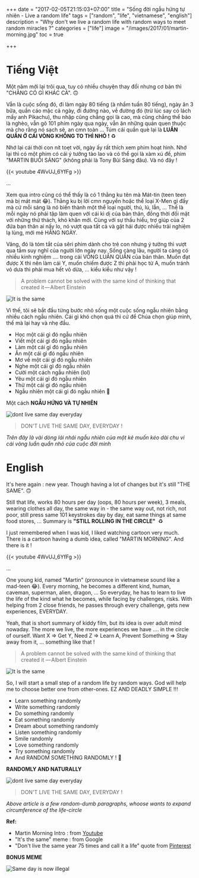 +++
date = "2017-02-05T21:15:03+07:00"
title = "Sống đời ngẫu hứng tự nhiên - Live a random life"
tags = ["random", "life", "vietnamese", "english"]
description = "Why don't we live a random life with random ways to meet random miracles ?"
categories = ["life"]
image = "/images/2017/01/martin-morning.jpg"
toc = true

+++

# Tiếng Việt

Một năm mới lại trôi qua, tuy có nhiều chuyện thay đổi nhưng cơ bản thì "CHẰNG CÓ GÌ KHÁC CẢ". 🙃

Vẫn là cuộc sống đó, đi làm ngày 80 tiếng (à nhầm tuần 80 tiếng), ngày ăn 3 bữa, quần cáo mặc cả ngày, đi đường nào, về đường đó (trừ lúc say có lách mấy anh Pikachu), thu nhập cũng chẳng gọi là cao, mà cũng chẳng thể bảo là nghèo, vẫn gõ 101 phím ngày qua ngày, vẫn ăn những quán quen thuộc mà cho rằng nó sạch sẽ, an cmn toàn ... Túm cái quần què lại là **LUẨN QUẨN Ở CÁI VÒNG KHÔNG TO THÌ NHỎ !** ♻️

Nhớ lại cái thời con nít toẹt vời, ngày ấy rất thích xem phim hoạt hình. Nhớ lại thì có một phim có cái ý tưởng tào lao và có thể gọi là xàm xú đế, phim "MARTIN BUỔI SÁNG" (không phải là Tony Bủi Sáng đâu). Và nó đây !

{{< youtube 4WvUJ_6YfFg >}}

...

Xem qua intro cũng có thể thấy là có 1 thằng ku tên mà Mát-tin (teen teen mà bị mát mát 😂). Thằng ku bị lời cmn nguyền hoặc thể loại X-Men gì đấy mà cứ mỗi sáng là nó biến thành một thể loại người, thú, lú, lẫn, ... Thế là mỗi ngày nó phải tập làm quen với cái kì dị của bản thân, đồng thời đối mặt với những thử thách, khó khăn mới. Cùng với sự thấu hiểu, trợ giúp của 2 đứa bạn thân ai nấy lo, nó vượt qua tất cả và gặt hái được nhiều trải nghiệm lạ lùng, mới mẻ HẰNG NGÀY.

Vâng, đó là tóm tắt của sêri phim dành cho trẻ con nhưng ý tưởng thì vượt qua tầm suy nghĩ của người lớn ngày nay. Sống càng lâu, người ta càng có nhiều kinh nghiệm .... trong cái VÒNG LUẨN QUẨN của bản thân. Muốn đạt được X thì nên làm cái Y, muốn chiếm được Z thì phải học từ A, muốn tránh vỏ dưa thì phải mua hết vỏ dừa, ... kiểu kiểu như vậy !

> A problem cannot be solved with the same kind of thinking that created it — Albert Einstein

![It is the same](/images/2017/01/it-is-the-same-meme.jpg)

Vì thế, tôi sẽ bắt đầu từng bước nhỏ sống một cuộc sống ngẫu nhiên bằng nhiều cách ngẫu nhiên. Cái gì khó chọn quá thì cứ để Chúa chọn giúp mình, thế mà lại hay và nhẹ đầu.

- Học một cái gì đó ngẫu nhiên
- Viết một cái gì đó ngẫu nhiên
- Làm một cái gì đó ngẫu nhiên
- Ăn một cái gì đó ngẫu nhiên
- Mơ về một cái gì đó ngẫu nhiên
- Nghe một cái gì đó ngẫu nhiên
- Cười một cách ngẫu nhiên (lol)
- Yêu một cái gì đó ngẫu nhiên
- Thử một cái gì đó ngẫu nhiên
- Ngẫu nhiên một cái gì đó ngẫu nhiên 🤘

Một cách **NGẪU HỨNG VÀ TỰ NHIÊN**

![dont live same day everyday](/images/2017/01/dont-live-same-day-everyday.jpg)

> DON'T LIVE THE SAME DAY, EVERYDAY !

*Trên đây là vài dòng lải nhải ngẫu nhiên của một kẻ muốn kéo dài chu vi cái vòng luẩn quẩn nhỏ của cuộc đời mình*

# English

It's here again : new year. Though having a lot of changes but it's still "THE SAME". 🙃

Still that life, works 80 hours per day (oops, 80 hours per week), 3 meals, wearing clothes all day, the same way in - the same way out, not rich, not poor, still press same 101 keystrokes day by day, eat same things at same food stores, ... Summary is **"STILL ROLLING IN THE CIRCLE"** ️ ♻️

I just remembered when I was kid, I liked watching cartoon very much. There is a cartoon having a dumb idea, called "MARTIN MORNING". And there is it !

{{< youtube 4WvUJ_6YfFg >}}

...

One young kid, named "Martin" (pronounce in vietnamese sound like a mad-teen 😂). Every morning, he becomes a different kind, human, caveman, superman, alien, dragon, ... So everyday, he has to learn to live the life of the kind what he becomes, while facing by challenges, risks. With helping from 2 close friends, he passes through every challenge, gets new experiences, EVERYDAY.

Yeah, that is short summary of kiddy film, but its idea is over adult mind nowaday. The more we live, the more experiences we have .... in the circle of ourself. Want X => Get Y, Need Z => Learn A, Prevent Something => Stay away from it, ... something like that !

> A problem cannot be solved with the same kind of thinking that created it — Albert Einstein

![It is the same](/images/2017/01/it-is-the-same-meme.jpg)

So, I will start a small step of a random life by random ways. God will help me to choose better one from other-ones. EZ AND DEADLY SIMPLE !!!

- Learn something randomly
- Write something randomly
- Do something randomly
- Eat something randomly
- Dream about something randomly
- Listen something randomly
- Smile randomly
- Love something randomly
- Try something randomly
- And RANDOM SOMETHING RANDOMLY ! 🤘

**RANDOMLY AND NATURALLY**

![dont live same day everyday](/images/2017/01/dont-live-same-day-everyday.jpg)

> DON'T LIVE THE SAME DAY, EVERYDAY !

*Above article is a few random-dumb paragraphs, whoose wants to expand circumference of the life-circle*

**Ref:**

- Martin Morning Intro : from [Youtube](https://www.youtube.com/watch?v=4WvUJ_6YfFg)
- "It's the same" meme : from Google
- "Don't live the same year 75 times and call it a life" quote from [Pinterest](https://www.pinterest.com/pin/663436588827095685/)

**BONUS MEME**

![Same day is now illegal](/images/2017/01/same-day-is-now-illegal.gif)